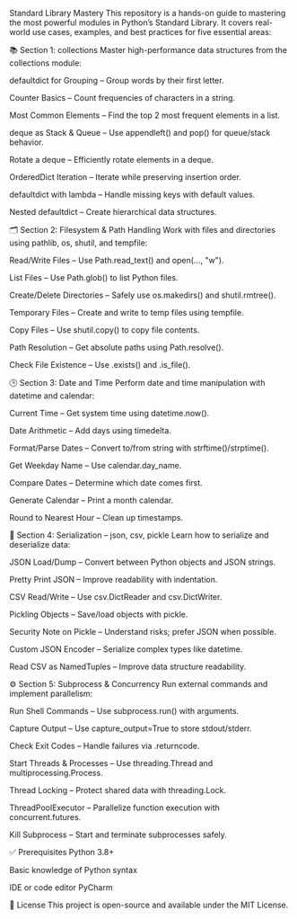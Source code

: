 Standard Library Mastery
This repository is a hands-on guide to mastering the most powerful modules in Python’s Standard Library. It covers real-world use cases, examples, and best practices for five essential areas:

📚 Section 1: collections
Master high-performance data structures from the collections module:

defaultdict for Grouping – Group words by their first letter.

Counter Basics – Count frequencies of characters in a string.

Most Common Elements – Find the top 2 most frequent elements in a list.

deque as Stack & Queue – Use appendleft() and pop() for queue/stack behavior.

Rotate a deque – Efficiently rotate elements in a deque.

OrderedDict Iteration – Iterate while preserving insertion order.

defaultdict with lambda – Handle missing keys with default values.

Nested defaultdict – Create hierarchical data structures.

🗂 Section 2: Filesystem & Path Handling
Work with files and directories using pathlib, os, shutil, and tempfile:

Read/Write Files – Use Path.read_text() and open(..., "w").

List Files – Use Path.glob() to list Python files.

Create/Delete Directories – Safely use os.makedirs() and shutil.rmtree().

Temporary Files – Create and write to temp files using tempfile.

Copy Files – Use shutil.copy() to copy file contents.

Path Resolution – Get absolute paths using Path.resolve().

Check File Existence – Use .exists() and .is_file().

🕒 Section 3: Date and Time
Perform date and time manipulation with datetime and calendar:

Current Time – Get system time using datetime.now().

Date Arithmetic – Add days using timedelta.

Format/Parse Dates – Convert to/from string with strftime()/strptime().

Get Weekday Name – Use calendar.day_name.

Compare Dates – Determine which date comes first.

Generate Calendar – Print a month calendar.

Round to Nearest Hour – Clean up timestamps.

🧾 Section 4: Serialization – json, csv, pickle
Learn how to serialize and deserialize data:

JSON Load/Dump – Convert between Python objects and JSON strings.

Pretty Print JSON – Improve readability with indentation.

CSV Read/Write – Use csv.DictReader and csv.DictWriter.

Pickling Objects – Save/load objects with pickle.

Security Note on Pickle – Understand risks; prefer JSON when possible.

Custom JSON Encoder – Serialize complex types like datetime.

Read CSV as NamedTuples – Improve data structure readability.

⚙️ Section 5: Subprocess & Concurrency
Run external commands and implement parallelism:

Run Shell Commands – Use subprocess.run() with arguments.

Capture Output – Use capture_output=True to store stdout/stderr.

Check Exit Codes – Handle failures via .returncode.

Start Threads & Processes – Use threading.Thread and multiprocessing.Process.

Thread Locking – Protect shared data with threading.Lock.

ThreadPoolExecutor – Parallelize function execution with concurrent.futures.

Kill Subprocess – Start and terminate subprocesses safely.

✅ Prerequisites
Python 3.8+

Basic knowledge of Python syntax

IDE or code editor  PyCharm

📌 License
This project is open-source and available under the MIT License.
